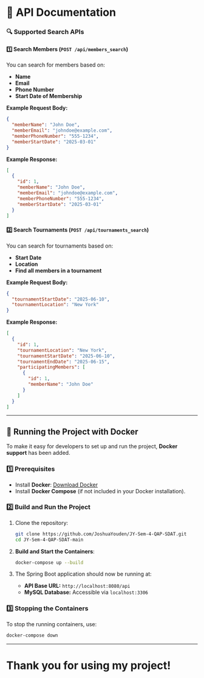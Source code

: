 # 🚀 API Documentation

### 🔍 Supported Search APIs

#### **1️⃣ Search Members** (`POST /api/members_search`)

You can search for members based on:

- **Name**
- **Email**
- **Phone Number**
- **Start Date of Membership**

**Example Request Body:**

```json
{
  "memberName": "John Doe",
  "memberEmail": "johndoe@example.com",
  "memberPhoneNumber": "555-1234",
  "memberStartDate": "2025-03-01"
}
```

**Example Response:**

```json
[
  {
    "id": 1,
    "memberName": "John Doe",
    "memberEmail": "johndoe@example.com",
    "memberPhoneNumber": "555-1234",
    "memberStartDate": "2025-03-01"
  }
]
```

#### **2️⃣ Search Tournaments** (`POST /api/tournaments_search`)

You can search for tournaments based on:

- **Start Date**
- **Location**
- **Find all members in a tournament**

**Example Request Body:**

```json
{
  "tournamentStartDate": "2025-06-10",
  "tournamentLocation": "New York"
}
```

**Example Response:**

```json
[
  {
    "id": 1,
    "tournamentLocation": "New York",
    "tournamentStartDate": "2025-06-10",
    "tournamentEndDate": "2025-06-15",
    "participatingMembers": [
      {
        "id": 1,
        "memberName": "John Doe"
      }
    ]
  }
]
```

---

## 🐳 Running the Project with Docker

To make it easy for developers to set up and run the project, **Docker support** has been added.

### **1️⃣ Prerequisites**

- Install **Docker**: [Download Docker](https://www.docker.com/get-started)
- Install **Docker Compose** (if not included in your Docker installation).

### **2️⃣ Build and Run the Project**

1. Clone the repository:

   ```sh
   git clone https://github.com/JoshuaYouden/JY-Sem-4-QAP-SDAT.git
   cd JY-Sem-4-QAP-SDAT-main
   ```

2. **Build and Start the Containers**:

   ```sh
   docker-compose up --build
   ```

3. The Spring Boot application should now be running at:
   - **API Base URL:** `http://localhost:8080/api`
   - **MySQL Database:** Accessible via `localhost:3306`

### **3️⃣ Stopping the Containers**

To stop the running containers, use:

```sh
docker-compose down
```

---

# Thank you for using my project!

#
